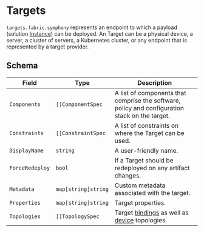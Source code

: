 # Targets

```targets.fabric.symphony``` represents an endpoint to which a payload (solution [Instance](./instance.md)) can be deployed. An Target can be a physical device, a server, a cluster of servers, a Kubernetes cluster, or any endpoint that is represented by a target provider.

## Schema
| Field | Type | Description |
|--------|--------|--------|
| ```Components```| ```[]ComponentSpec``` | A list of components that comprise the software, policy and configuration stack on the target.| 
| ```Constraints``` | ```[]ConstraintSpec``` | A list of constraints on where the Target can be used. |
| ```DisplayName``` | ```string``` | A user-friendly name. |
| ```ForceRedeploy``` | ```bool``` | If a Target should be redeployed on any artifact changes. |
| ```Metadata``` | ```map[string]string``` | Custom metadata associated with the target. |
| ```Properties``` | ```map[string]string``` | Target properties. |
| ```Topologies``` | ```[]TopologySpec``` | Target [bindings](./binding.md) as well as [device](./device.md) topologies. |
